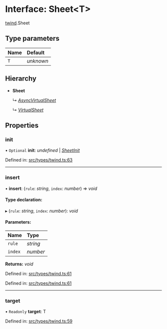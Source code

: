 # Interface: Sheet<T\>

[twind](../modules/twind.md).Sheet

## Type parameters

Name | Default |
:------ | :------ |
`T` | *unknown* |

## Hierarchy

* **Sheet**

  ↳ [*AsyncVirtualSheet*](twind_server.asyncvirtualsheet.md)

  ↳ [*VirtualSheet*](twind_sheets.virtualsheet.md)

## Properties

### init

• `Optional` **init**: *undefined* \| [*SheetInit*](twind.sheetinit.md)

Defined in: [src/types/twind.ts:63](https://github.com/gojutin/twind/blob/8f04bb3/src/types/twind.ts#L63)

___

### insert

• **insert**: (`rule`: *string*, `index`: *number*) => *void*

#### Type declaration:

▸ (`rule`: *string*, `index`: *number*): *void*

#### Parameters:

Name | Type |
:------ | :------ |
`rule` | *string* |
`index` | *number* |

**Returns:** *void*

Defined in: [src/types/twind.ts:61](https://github.com/gojutin/twind/blob/8f04bb3/src/types/twind.ts#L61)

Defined in: [src/types/twind.ts:61](https://github.com/gojutin/twind/blob/8f04bb3/src/types/twind.ts#L61)

___

### target

• `Readonly` **target**: T

Defined in: [src/types/twind.ts:59](https://github.com/gojutin/twind/blob/8f04bb3/src/types/twind.ts#L59)
